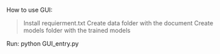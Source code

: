 How to use GUI:
> Install requierment.txt
> Create data folder with the document
> Create models folder with the trained models

Run:
python GUI_entry.py

